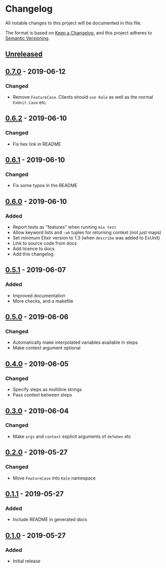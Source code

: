 # Changelog

All notable changes to this project will be documented in this file.

The format is based on [Keep a Changelog](https://keepachangelog.com/en/1.0.0/),
and this project adheres to [Semantic Versioning](https://semver.org/spec/v2.0.0.html).

## [Unreleased]

## [0.7.0] - 2019-06-12
### Changed

- Remove `FeatureCase`. Clients should `use Kale` as well as the normal `ExUnit.Case` etc.

## [0.6.2] - 2019-06-10

### Changed

- Fix hex link in README

## [0.6.1] - 2019-06-10

### Changed

- Fix some typos in the README

## [0.6.0] - 2019-06-10

### Added

- Report tests as "features" when running `mix test`
- Allow keyword lists and `:ok` tuples for returning context (not just maps)
- Set minimum Elixir version to 1.3 (when `describe` was added to ExUnit)
- Link to source code from docs
- Add licence to docs
- Add this changelog

## [0.5.1] - 2019-06-07

### Added

- Improved documentation
- More checks, and a makefile

## [0.5.0] - 2019-06-06

### Changed

- Automatically make interpolated variables available in steps
- Make context argument optional

## [0.4.0] - 2019-06-05

### Changed

- Specify steps as multiline strings
- Pass context between steps

## [0.3.0] - 2019-06-04

### Changed

- Make `args` and `context` explicit arguments of `defwhen` etc

## [0.2.0] - 2019-05-27

### Changed

- Move `FeatureCase` into `Kale` namespace

## [0.1.1] - 2019-05-27

### Added

- Include README in generated docs

## [0.1.0] - 2019-05-27

### Added

- Initial release

[Unreleased]: https://github.com/kerryb/kale/compare/0.7.0...HEAD
[0.7.0]: https://github.com/kerryb/kale/compare/0.6.2...0.7.0
[0.6.2]: https://github.com/kerryb/kale/compare/0.6.1...0.6.2
[0.6.1]: https://github.com/kerryb/kale/compare/0.6.0...0.6.1
[0.6.0]: https://github.com/kerryb/kale/compare/0.5.1...0.6.0
[0.5.1]: https://github.com/kerryb/kale/compare/0.5.0...0.5.1
[0.5.0]: https://github.com/kerryb/kale/compare/0.4.0...0.5.0
[0.4.0]: https://github.com/kerryb/kale/compare/0.3.0...0.4.0
[0.3.0]: https://github.com/kerryb/kale/compare/0.2.0...0.3.0
[0.2.0]: https://github.com/kerryb/kale/compare/0.1.1...0.2.0
[0.1.1]: https://github.com/kerryb/kale/compare/0.1.0...0.1.1
[0.1.0]: https://github.com/kerryb/kale/releases/tag/0.1.0
